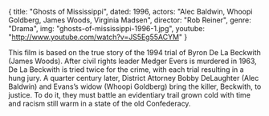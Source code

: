{
  title: "Ghosts of Mississippi",
  dated: 1996,
  actors: "Alec Baldwin, Whoopi Goldberg, James Woods, Virginia Madsen",
  director: "Rob Reiner",
  genre: "Drama",
  img: "ghosts-of-mississippi-1996-1.jpg",
  youtube: "http://www.youtube.com/watch?v=JS5Eg55ACYM"
}

This film is based on the true story of the 1994 trial of Byron De La Beckwith (James Woods). After civil rights leader Medger Evers is murdered in 1963, De La Beckwith is tried twice for the crime, with each trial resulting in a hung jury. A quarter century later, District Attorney Bobby DeLaughter (Alec Baldwin) and Evans’s widow (Whoopi Goldberg) bring the killer, Beckwith, to justice. To do it, they must battle an evidentiary trail grown cold with time and racism still warm in a state of the old Confederacy.